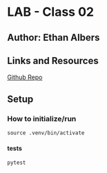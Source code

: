 # LAB - Class 02
## Author: Ethan Albers
## Links and Resources
[Github Repo](https://github.com/ekalbers/math-series)

## Setup
### How to initialize/run
`source .venv/bin/activate`
#### tests
`pytest`

